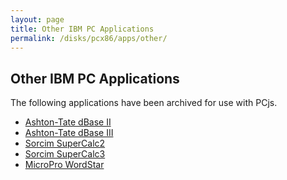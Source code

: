 ```yaml
---
layout: page
title: Other IBM PC Applications
permalink: /disks/pcx86/apps/other/
---
```


Other IBM PC Applications
-------------------------

The following applications have been archived for use with PCjs.

* [Ashton-Tate dBase II](dbase2/)
* [Ashton-Tate dBase III](dbase3/)
* [Sorcim SuperCalc2](sc2/)
* [Sorcim SuperCalc3](sc3/)
* [MicroPro WordStar](wordstar/)
